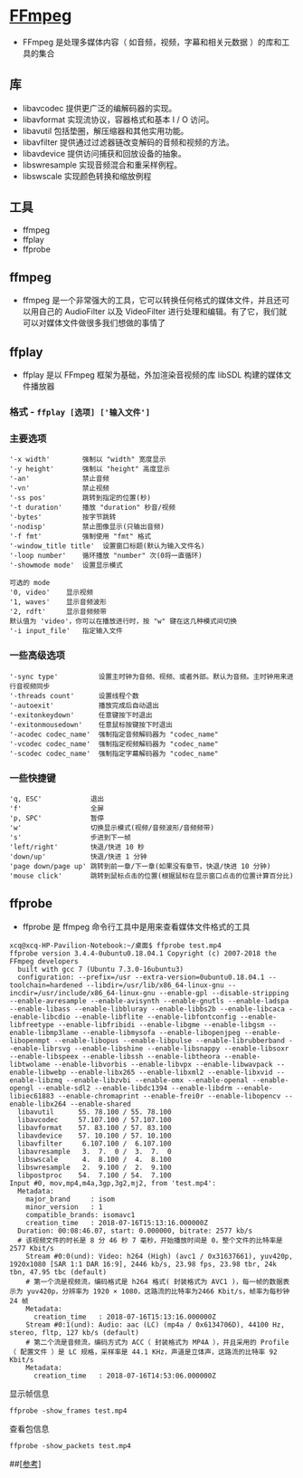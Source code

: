 # [FFmpeg](https://github.com/FFmpeg/FFmpeg)


* FFmpeg 是处理多媒体内容（ 如音频，视频，字幕和相关元数据 ）的库和工具的集合

## 库

* libavcodec 提供更广泛的编解码器的实现。
* libavformat 实现流协议，容器格式和基本 I / O 访问。
* libavutil 包括垫圈，解压缩器和其他实用功能。
* libavfilter 提供通过过滤器链改变解码的音频和视频的方法。
* libavdevice 提供访问捕获和回放设备的抽象。
* libswresample 实现音频混合和重采样例程。
* libswscale 实现颜色转换和缩放例程

## 工具

* ffmpeg
* ffplay
* ffprobe

## ffmpeg

* ffmpeg 是一个非常强大的工具，它可以转换任何格式的媒体文件，并且还可以用自己的 AudioFilter 以及 VideoFilter 进行处理和编辑。有了它，我们就可以对媒体文件做很多我们想做的事情了
## ffplay

* ffplay 是以 FFmpeg 框架为基础，外加渲染音视频的库 libSDL 构建的媒体文件播放器

### 格式 - `ffplay [选项] ['输入文件']`

### 主要选项

```
'-x width'        强制以 "width" 宽度显示
'-y height'       强制以 "height" 高度显示
'-an'             禁止音频
'-vn'             禁止视频
'-ss pos'         跳转到指定的位置(秒)
'-t duration'     播放 "duration" 秒音/视频
'-bytes'          按字节跳转
'-nodisp'         禁止图像显示(只输出音频)
'-f fmt'          强制使用 "fmt" 格式
'-window_title title'  设置窗口标题(默认为输入文件名)
'-loop number'    循环播放 "number" 次(0将一直循环)
'-showmode mode'  设置显示模式

可选的 mode
'0, video'    显示视频
'1, waves'    显示音频波形
'2, rdft'     显示音频频带
默认值为 'video'，你可以在播放进行时，按 "w" 键在这几种模式间切换
'-i input_file'   指定输入文件
```

### 一些高级选项
```
'-sync type'          设置主时钟为音频、视频、或者外部。默认为音频。主时钟用来进行音视频同步
'-threads count'      设置线程个数
'-autoexit'           播放完成后自动退出
'-exitonkeydown'      任意键按下时退出
'-exitonmousedown'    任意鼠标按键按下时退出
'-acodec codec_name'  强制指定音频解码器为 "codec_name"
'-vcodec codec_name'  强制指定视频解码器为 "codec_name"
'-scodec codec_name'  强制指定字幕解码器为 "codec_name"
```

### 一些快捷键
```
'q, ESC'            退出
'f'                 全屏
'p, SPC'            暂停
'w'                 切换显示模式(视频/音频波形/音频频带)
's'                 步进到下一帧
'left/right'        快退/快进 10 秒
'down/up'           快退/快进 1 分钟
'page down/page up' 跳转到前一章/下一章(如果没有章节，快退/快进 10 分钟)
'mouse click'       跳转到鼠标点击的位置(根据鼠标在显示窗口点击的位置计算百分比)
```

## ffprobe

* ffprobe 是 ffmpeg 命令行工具中是用来查看媒体文件格式的工具

``` shell
xcq@xcq-HP-Pavilion-Notebook:~/桌面$ ffprobe test.mp4
ffprobe version 3.4.4-0ubuntu0.18.04.1 Copyright (c) 2007-2018 the FFmpeg developers
  built with gcc 7 (Ubuntu 7.3.0-16ubuntu3)
  configuration: --prefix=/usr --extra-version=0ubuntu0.18.04.1 --toolchain=hardened --libdir=/usr/lib/x86_64-linux-gnu --incdir=/usr/include/x86_64-linux-gnu --enable-gpl --disable-stripping --enable-avresample --enable-avisynth --enable-gnutls --enable-ladspa --enable-libass --enable-libbluray --enable-libbs2b --enable-libcaca --enable-libcdio --enable-libflite --enable-libfontconfig --enable-libfreetype --enable-libfribidi --enable-libgme --enable-libgsm --enable-libmp3lame --enable-libmysofa --enable-libopenjpeg --enable-libopenmpt --enable-libopus --enable-libpulse --enable-librubberband --enable-librsvg --enable-libshine --enable-libsnappy --enable-libsoxr --enable-libspeex --enable-libssh --enable-libtheora --enable-libtwolame --enable-libvorbis --enable-libvpx --enable-libwavpack --enable-libwebp --enable-libx265 --enable-libxml2 --enable-libxvid --enable-libzmq --enable-libzvbi --enable-omx --enable-openal --enable-opengl --enable-sdl2 --enable-libdc1394 --enable-libdrm --enable-libiec61883 --enable-chromaprint --enable-frei0r --enable-libopencv --enable-libx264 --enable-shared
  libavutil      55. 78.100 / 55. 78.100
  libavcodec     57.107.100 / 57.107.100
  libavformat    57. 83.100 / 57. 83.100
  libavdevice    57. 10.100 / 57. 10.100
  libavfilter     6.107.100 /  6.107.100
  libavresample   3.  7.  0 /  3.  7.  0
  libswscale      4.  8.100 /  4.  8.100
  libswresample   2.  9.100 /  2.  9.100
  libpostproc    54.  7.100 / 54.  7.100
Input #0, mov,mp4,m4a,3gp,3g2,mj2, from 'test.mp4':
  Metadata:
    major_brand     : isom
    minor_version   : 1
    compatible_brands: isomavc1
    creation_time   : 2018-07-16T15:13:16.000000Z
  Duration: 00:08:46.07, start: 0.000000, bitrate: 2577 kb/s
  # 该视频文件的时长是 8 分 46 秒 7 毫秒，开始播放时间是 0，整个文件的比特率是 2577 Kbit/s
    Stream #0:0(und): Video: h264 (High) (avc1 / 0x31637661), yuv420p, 1920x1080 [SAR 1:1 DAR 16:9], 2446 kb/s, 23.98 fps, 23.98 tbr, 24k tbn, 47.95 tbc (default)
    # 第一个流是视频流，编码格式是 h264 格式( 封装格式为 AVC1 )，每一帧的数据表示为 yuv420p，分辨率为 1920 × 1080，这路流的比特率为2466 Kbit/s，帧率为每秒钟 24 帧
    Metadata:
      creation_time   : 2018-07-16T15:13:16.000000Z
    Stream #0:1(und): Audio: aac (LC) (mp4a / 0x6134706D), 44100 Hz, stereo, fltp, 127 kb/s (default)
    # 第二个流是音频流，编码方式为 ACC（ 封装格式为 MP4A ），并且采用的 Profile（ 配置文件 ）是 LC 规格，采样率是 44.1 KHz，声道是立体声，这路流的比特率 92 Kbit/s
    Metadata:
      creation_time   : 2018-07-16T14:53:06.000000Z
```

显示帧信息
``` shell
ffprobe -show_frames test.mp4
```

查看包信息
``` shell
ffprobe -show_packets test.mp4
```

##[[参考]](https://www.cnblogs.com/renhui/p/8458802.html)

